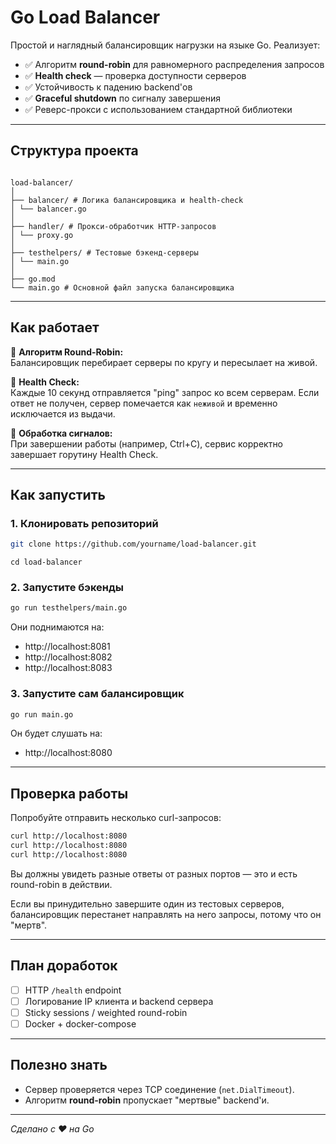 #  Go Load Balancer

Простой и наглядный балансировщик нагрузки на языке Go. Реализует:

- ✅ Алгоритм **round-robin** для равномерного распределения запросов  
- ✅ **Health check** — проверка доступности серверов  
- ✅ Устойчивость к падению backend'ов  
- ✅ **Graceful shutdown** по сигналу завершения  
- ✅ Реверс-прокси с использованием стандартной библиотеки

---


##  Структура проекта

```

load-balancer/
│
├── balancer/ # Логика балансировщика и health-check
│ └── balancer.go
│
├── handler/ # Прокси-обработчик HTTP-запросов
│ └── proxy.go
│
├── testhelpers/ # Тестовые бэкенд-серверы
│ └── main.go
│
├── go.mod
└── main.go # Основной файл запуска балансировщика
```

---


##  Как работает

📌 **Алгоритм Round-Robin:**  
Балансировщик перебирает серверы по кругу и пересылает на живой.

📌 **Health Check:**  
Каждые 10 секунд отправляется "ping" запрос ко всем серверам. Если ответ не получен, сервер помечается как `неживой` и временно исключается из выдачи.

📌 **Обработка сигналов:**  
При завершении работы (например, Ctrl+C), сервис корректно завершает горутину Health Check.

---

##  Как запустить

### 1. Клонировать репозиторий

```bash
git clone https://github.com/yourname/load-balancer.git
```
```
cd load-balancer
```

### 2. Запустите бэкенды

```bash
go run testhelpers/main.go
```

Они поднимаются на:

- http://localhost:8081
- http://localhost:8082
- http://localhost:8083

### 3. Запустите сам балансировщик

```bash
go run main.go
```

Он будет слушать на:

- http://localhost:8080

---

##  Проверка работы

Попробуйте отправить несколько curl-запросов:

```bash
curl http://localhost:8080
curl http://localhost:8080
curl http://localhost:8080
```

Вы должны увидеть разные ответы от разных портов — это и есть round-robin в действии.

Если вы принудительно завершите один из тестовых серверов, балансировщик перестанет направлять на него запросы, потому что он "мертв".

---

##  План доработок

- [ ] HTTP `/health` endpoint
- [ ] Логирование IP клиента и backend сервера
- [ ] Sticky sessions / weighted round-robin
- [ ] Docker + docker-compose

---

##  Полезно знать

- Сервер проверяется через TCP соединение (`net.DialTimeout`).
- Алгоритм **round-robin** пропускает "мертвые" backend'и.

---


*Сделано с ❤️ на Go*